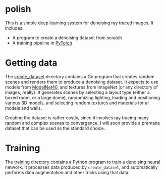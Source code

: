 # polish

This is a simple deep learning system for denoising ray traced images. It includes:

 * A program to create a denoising dataset from scratch
 * A training pipeline in [PyTorch](https://pytorch.org/)

# Getting data

The [create_dataset](create_dataset) directory contains a Go program that creates random scenes and renders them to produce a denoising dataset. It expects to use models from [ModelNet40](https://modelnet.cs.princeton.edu/), and textures from ImageNet (or any directory of images, really). It generates scenes by selecting a layout type (either a boxed room, or a large dome), randomizing lighting, loading and positioning various 3D models, and selecting random textures and materials for all models and walls.

Creating the dataset is rather costly, since it involves ray tracing many random and complex scenes to convergence. I will soon provide a premade dataset that can be used as the standard choice.

# Training

The [training](training) directory contains a Python program to train a denoising neural network. It processes data produced by `create_dataset`, and automatically performs data augmentation and other tricks using that data.
